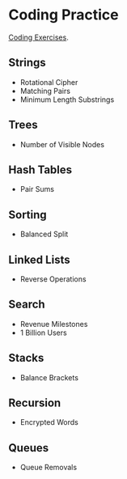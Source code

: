 
# Coding Practice
[Coding Exercises](https://www.facebookrecruiting.com/portal/interview_prep_hub?scrollToSection=CODING_EXERCISES).

## Strings

- Rotational Cipher
- Matching Pairs
- Minimum Length Substrings

## Trees

- Number of Visible Nodes
 
## Hash Tables
- Pair Sums

## Sorting
- Balanced Split

## Linked Lists
- Reverse Operations

## Search
- Revenue Milestones
- 1 Billion Users

## Stacks
- Balance Brackets

## Recursion

- Encrypted Words

## Queues
- Queue Removals
